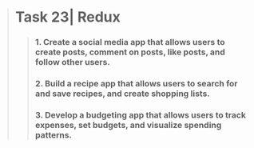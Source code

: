 > # Task 23| Redux
> > ### 1. Create a social media app that allows users to create posts, comment on posts, like posts, and follow other users.
> > ### 2. Build a recipe app that allows users to search for and save recipes, and create shopping lists.
> > ### 3. Develop a budgeting app that allows users to track expenses, set budgets, and visualize spending patterns.
